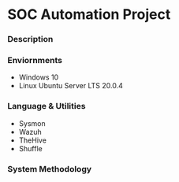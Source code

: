 # SOC Automation Project

### Description

### Enviornments

- Windows 10
- Linux Ubuntu Server LTS 20.0.4

### Language & Utilities

- Sysmon
- Wazuh
- TheHive
- Shuffle

### System Methodology
